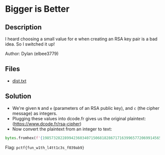 # Bigger is Better

## Description

I heard choosing a small value for e when creating an RSA key pair is a bad idea. So I switched it up!

Author: Dylan (elbee3779)

## Files

* [dist.txt](dist.txt)

## Solution

- We're given `N` and `e` (parameters of an RSA public key), and `c` (the cipher message) as integers.
- Plugging these values into dcode.fr gives us the original plaintext: (https://www.dcode.fr/rsa-cipher)
- Now convert the plaintext from an integer to text:

```python
bytes.fromhex(f'{198573282289942360340715068182867171639965772069914565630203355812652530045:x}')
```

Flag: `pctf{fun_w1th_l4tt1c3s_f039ab9}`
